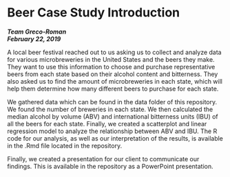 # Beer Case Study Introduction
***Team Greco-Roman***  
***February 22, 2019***

A local beer festival reached out to us asking us to collect and analyze data for various microbreweries in the United States and the beers they make. They want to use this information to choose and purchase representative beers from each state based on their alcohol content and bitterness. They also asked us to find the amount of microbreweries in each state, which will help them determine how many different beers to purchase for each state.

We gathered data which can be found in the data folder of this repository. We found the number of breweries in each state. We then calculated the median alcohol by volume (ABV) and international bitterness units (IBU) of all the beers for each state. Finally, we created a scatterplot and linear regression model to analyze the relationship between ABV and IBU. The R code for our analysis, as well as our interpretation of the results, is available in the .Rmd file located in the repository.

Finally, we created a presentation for our client to communicate our findings. This is available in the repository as a PowerPoint presentation.